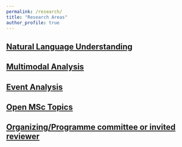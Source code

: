 ```yaml
---
permalink: /research/
title: "Research Areas"
author_profile: true
---
```


## [Natural Language Understanding](/research/natural-language-understanding)

## [Multimodal Analysis](/research/multimodal-analysis)

## [Event Analysis](/research/event-analysis)

## [Open MSc Topics](/research/msc-theses)

## [Organizing/Programme committee or invited reviewer](/research/conference_journal_reviews.md)



